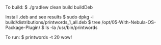 To build:
$ ./gradlew clean build buildDeb

Install .deb and see results
$ sudo dpkg -i build/distributions/printwords_1_all.deb 
$ tree /opt/05-With-Nebula-OS-Package-Plugin/
$ ls -la /usr/bin/printwords

To run:
$  printwords -t 20 wow!